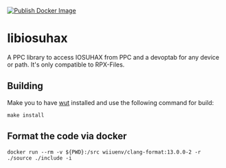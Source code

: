 [![Publish Docker Image](https://github.com/wiiu-env/libiosuhax/actions/workflows/push_image.yml/badge.svg)](https://github.com/wiiu-env/libiosuhax/actions/workflows/push_image.yml)

# libiosuhax
A PPC library to access IOSUHAX from PPC and a devoptab for any device or path. 
It's only compatible to RPX-Files.

## Building
Make you to have [wut](https://github.com/devkitPro/wut/) installed and use the following command for build:
```
make install
```

## Format the code via docker

`docker run --rm -v ${PWD}:/src wiiuenv/clang-format:13.0.0-2 -r ./source ./include -i`
